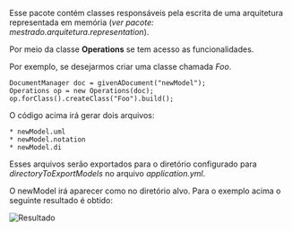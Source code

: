 

Esse pacote contém classes responsáveis pela escrita de uma arquitetura representada em memória (*ver pacote: mestrado.arquitetura.representation*).

Por meio da classe **Operations** se tem acesso as funcionalidades.

Por exemplo, se desejarmos criar uma classe chamada *Foo*.

	DocumentManager doc = givenADocument("newModel");
	Operations op = new Operations(doc);
	op.forClass().createClass("Foo").build();

O código acima irá gerar dois arquivos:

	* newModel.uml
	* newModel.notation
	* newModel.di

Esses arquivos serão exportados para o diretório configurado para *directoryToExportModels* no arquivo *application.yml*.	

O newModel irá aparecer como no diretório alvo. Para o exemplo acima o seguinte resultado é obtido:

![Resultado](https://dl.dropboxusercontent.com/u/6730822/aclasse.png)
	 